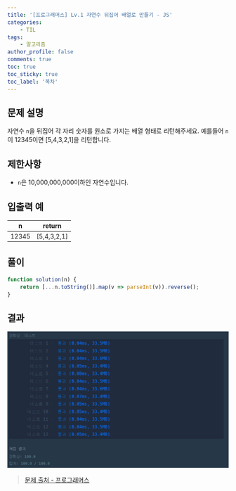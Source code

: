 ```yaml
---
title: '[프로그래머스] Lv.1 자연수 뒤집어 배열로 만들기 - JS'
categories:
    - TIL
tags:
    - 알고리즘
author_profile: false
comments: true
toc: true
toc_sticky: true
toc_label: '목차'
---
```


## 문제 설명
자연수 `n`을 뒤집어 각 자리 숫자를 원소로 가지는 배열 형태로 리턴해주세요. 예를들어 `n`이 12345이면 [5,4,3,2,1]을 리턴합니다.

## 제한사항
* `n`은 10,000,000,000이하인 자연수입니다.

## 입출력 예

| n     | return      |
|-------|-------------|
| 12345 | [5,4,3,2,1] |

## 풀이
```javascript
function solution(n) {
    return [...n.toString()].map(v => parseInt(v)).reverse();
}
```

## 결과
![result](/assets/images/2023/08-21/algorithm-07-result.png)

>[문제 출처 - 프로그래머스](https://school.programmers.co.kr/learn/courses/30/lessons/12932)
